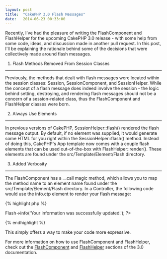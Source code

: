 ```yaml
---
layout: post
title:  "CakePHP 3.0 Flash Messages"
date:   2014-06-23 00:33:00
---
```


Recently, I've had the pleasure of writing the FlashComponent and FlashHelper
for the upcoming CakePHP 3.0 release - with some help from some code, ideas, and
discussion made in another pull request. In this post, I'll be explaining the
rationale behind some of the decisions that were collectively made around flash
messages.

1) Flash Methods Removed From Session Classes
---------------------------------------------

Previously, the methods that dealt with flash messages were located within the
session classes: Session, SessionComponent, and SessionHelper. While the concept
of a flash message does indeed involve the session - the logic behind setting,
destroying, and rendering flash messages should not be a concern of a
session-related class, thus the FlashComponent and FlashHelper classes were
born. 

2) Always Use Elements
----------------------

In previous versions of CakePHP, SessionHelper::flash() rendered the flash
message output.  By default, if no element was supplied, it would generate some
HTML for you right within the SessionHelper::flash() method.  Instead of doing
this, CakePHP's App template now comes with a couple flash elements that can be
used out-of-the-box with FlashHelper::render(). These elements are found under
the src/Template/Element/Flash directory.

3) Added Verbosity
------------------

The FlashComponent has a __call magic method, which allows you to map the method
name to an element name found under the src/Template/Element/Flash directory. In
a Controller, the following code would use the info.ctp element to render your
flash message:

{% highlight php %}
<?php
$this->Flash->info('Your information was successfully updated.');
?>
{% endhighlight %}

This simply offers a way to make your code more expressive.

For more information on how to use FlashComponent and FlashHelper, check out the
[FlashComponent][flash-component] and [FlashHelper][flash-helper] sections of
the 3.0 documentation.

[flash-component]: http://book.cakephp.org/3.0/en/controllers/components/flash.html
[flash-helper]: http://book.cakephp.org/3.0/en/views/helpers/flash.html
